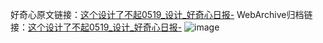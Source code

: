 好奇心原文链接：[这个设计了不起0519_设计_好奇心日报-](https://www.qdaily.com/articles/9732.html)
WebArchive归档链接：[这个设计了不起0519_设计_好奇心日报-](http://web.archive.org/web/20190623154849/https://www.qdaily.com/articles/9732.html)
![image](http://ww3.sinaimg.cn/large/007d5XDply1g3vgf9zn3yj30u01hk44g)
